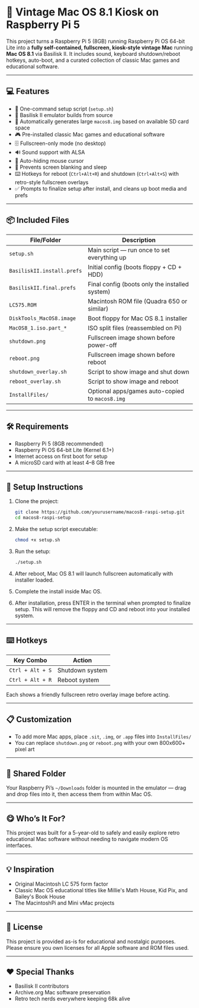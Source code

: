 # 🍎 Vintage Mac OS 8.1 Kiosk on Raspberry Pi 5

This project turns a Raspberry Pi 5 (8GB) running Raspberry Pi OS 64-bit Lite into a **fully self-contained, fullscreen, kiosk-style vintage Mac** running **Mac OS 8.1** via Basilisk II. It includes sound, keyboard shutdown/reboot hotkeys, auto-boot, and a curated collection of classic Mac games and educational software.

---

## 💻 Features

- 🔧 One-command setup script (`setup.sh`)
- 🍏 Basilisk II emulator builds from source
- 📀 Automatically generates large `macos8.img` based on available SD card space
- 🎮 Pre-installed classic Mac games and educational software
- 🗄️ Fullscreen-only mode (no desktop)
- 🔊 Sound support with ALSA
- 🐁 Auto-hiding mouse cursor
- 🛌 Prevents screen blanking and sleep
- ⌨️ Hotkeys for reboot (`Ctrl+Alt+R`) and shutdown (`Ctrl+Alt+S`) with retro-style fullscreen overlays
- ✅ Prompts to finalize setup after install, and cleans up boot media and prefs

---

## 📦 Included Files

| File/Folder                | Description                                        |
|---------------------------|----------------------------------------------------|
| `setup.sh`                | Main script — run once to set everything up        |
| `BasiliskII.install.prefs`| Initial config (boots floppy + CD + HDD)           |
| `BasiliskII.final.prefs`  | Final config (boots only the installed system)     |
| `LC575.ROM`               | Macintosh ROM file (Quadra 650 or similar)         |
| `DiskTools_MacOS8.image`  | Boot floppy for Mac OS 8.1 installer               |
| `MacOS8_1.iso.part_*`     | ISO split files (reassembled on Pi)                |
| `shutdown.png`            | Fullscreen image shown before power-off           |
| `reboot.png`              | Fullscreen image shown before reboot              |
| `shutdown_overlay.sh`     | Script to show image and shut down                 |
| `reboot_overlay.sh`       | Script to show image and reboot                    |
| `InstallFiles/`           | Optional apps/games auto-copied to `macos8.img`    |

---

## 🛠 Requirements

- Raspberry Pi 5 (8GB recommended)
- Raspberry Pi OS 64-bit Lite (Kernel 6.1+)
- Internet access on first boot for setup
- A microSD card with at least 4–8 GB free

---

## 🚀 Setup Instructions

1. Clone the project:
   ```bash
   git clone https://github.com/yourusername/macos8-raspi-setup.git
   cd macos8-raspi-setup
   ```

2. Make the setup script executable:
   ```bash
   chmod +x setup.sh
   ```

3. Run the setup:
   ```bash
   ./setup.sh
   ```

4. After reboot, Mac OS 8.1 will launch fullscreen automatically with installer loaded.

5. Complete the install inside Mac OS.

6. After installation, press ENTER in the terminal when prompted to finalize setup. This will remove the floppy and CD and reboot into your installed system.

---

## ⌨️ Hotkeys

| Key Combo        | Action           |
|------------------|------------------|
| `Ctrl + Alt + S` | Shutdown system  |
| `Ctrl + Alt + R` | Reboot system    |

Each shows a friendly fullscreen retro overlay image before acting.

---

## 📋 Customization

- To add more Mac apps, place `.sit`, `.img`, or `.app` files into `InstallFiles/`
- You can replace `shutdown.png` or `reboot.png` with your own 800x600+ pixel art

---

## 📂 Shared Folder

Your Raspberry Pi’s `~/Downloads` folder is mounted in the emulator — drag and drop files into it, then access them from within Mac OS.

---

## 😋 Who’s It For?

This project was built for a 5-year-old to safely and easily explore retro educational Mac software without needing to navigate modern OS interfaces.

---

## 💡 Inspiration

- Original Macintosh LC 575 form factor
- Classic Mac OS educational titles like Millie's Math House, Kid Pix, and Bailey's Book House
- The MacintoshPi and Mini vMac projects

---

## 📜 License

This project is provided as-is for educational and nostalgic purposes. Please ensure you own licenses for all Apple software and ROM files used.

---

## ❤️ Special Thanks

- Basilisk II contributors
- Archive.org Mac software preservation
- Retro tech nerds everywhere keeping 68k alive
